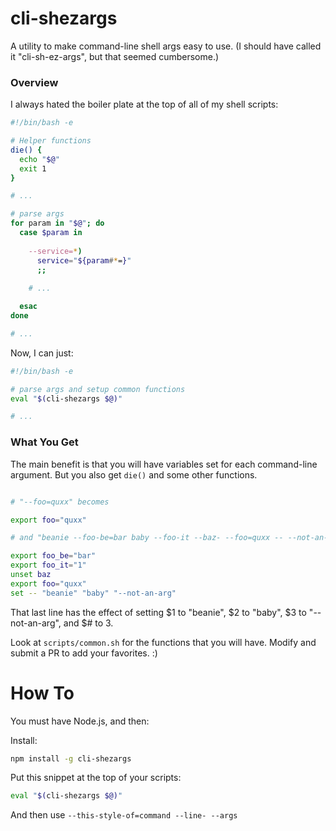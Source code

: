 # cli-shezargs #

A utility to make command-line shell args easy to use. (I should have called it "cli-sh-ez-args", but that seemed
cumbersome.)

### Overview ###

I always hated the boiler plate at the top of all of my shell scripts:

```sh
#!/bin/bash -e

# Helper functions
die() {
  echo "$@"
  exit 1
}

# ...

# parse args
for param in "$@"; do
  case $param in
  
    --service=*)
      service="${param#*=}"
      ;;
      
    # ...

  esac
done

# ...

```

Now, I can just:

```sh
#!/bin/bash -e

# parse args and setup common functions
eval "$(cli-shezargs $@)"

# ...

```

### What You Get ###

The main benefit is that you will have variables set for each command-line
argument. But you also get ```die()``` and some other functions.

```sh

# "--foo=quxx" becomes

export foo="quxx"

# and "beanie --foo-be=bar baby --foo-it --baz- --foo=quxx -- --not-an-arg" becomes

export foo_be="bar"
export foo_it="1"
unset baz
export foo="quxx"
set -- "beanie" "baby" "--not-an-arg"

```

That last line has the effect of setting $1 to "beanie", $2 to "baby", $3 to "--not-an-arg", and $# to 3.

Look at ```scripts/common.sh``` for the functions that you will have. Modify and submit a PR to add your favorites. :)

# How To #

You must have Node.js, and then:

Install:

```sh
npm install -g cli-shezargs
```

Put this snippet at the top of your scripts:

```sh
eval "$(cli-shezargs $@)"
```

And then use ```--this-style-of=command --line- --args```

